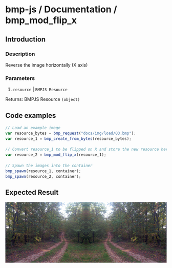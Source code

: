 # bmp-js / Documentation / bmp_mod_flip_x
## Introduction

### Description

Reverse the image horizontally (X axis)

### Parameters

1. `resource` | `BMPJS Resource`

Returns: BMPJS Resource `(object)`

## Code examples

```js
// Load an example image
var resource_bytes = bmp_request("docs/img/load/03.bmp");
var resource_1 = bmp_create_from_bytes(resource_bytes);

// Convert resource_1 to be flipped on X and store the new resource here
var resource_2 = bmp_mod_flip_x(resource_1);

// Spawn the images into the container
bmp_spawn(resource_1, container);
bmp_spawn(resource_2, container);
```

## Expected Result

![expected-result](./img/014.png)
